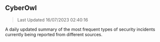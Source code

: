 ## CyberOwl 
> Last Updated 16/07/2023 02:40:16 


A daily updated summary of the most frequent types of security incidents currently being reported from different sources.


